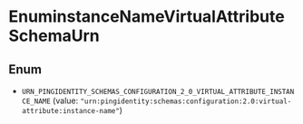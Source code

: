 

# EnuminstanceNameVirtualAttributeSchemaUrn

## Enum


* `URN_PINGIDENTITY_SCHEMAS_CONFIGURATION_2_0_VIRTUAL_ATTRIBUTE_INSTANCE_NAME` (value: `"urn:pingidentity:schemas:configuration:2.0:virtual-attribute:instance-name"`)



